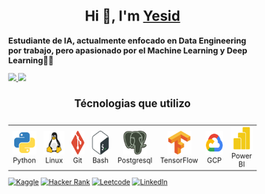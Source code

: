 <h1 align="center">Hi 👋, I'm <a href="#" target="blank">Yesid</a></h1>
<h3 align="left">Estudiante de IA, actualmente enfocado en Data Engineering por trabajo, pero apasionado por el Machine Learning y Deep Learning👨‍💻</h3>

<div align="left">
<a href="https://github.com/yesidexe">
  <img height="180em" src="https://github-readme-stats.vercel.app/api?username=yesidexe&show_icons=true&cache_seconds=86400&theme=noctis_minimus&rank_icon=github"/>
  <img height="180em" src="https://github-readme-stats.vercel.app/api/top-langs/?username=yesidexe&layout=compact&langs_count=8&theme=noctis_minimus"/>    
</a>
</div>

<div align="center">
    <h2 style="display: inline-block">Técnologias que utilizo</h2>
</div>

<table style="border: none">
  <tr>
    <td align="center" width="96" style="border: none">
      <a href="#macropower-tech">
        <img src="./img/12-python-svgrepo-com.svg" width="48" height="48" alt="python"/>
      </a>
      <br>Python
    </td>
    <td align="center" width="96" style="border: none">
      <a href="#macropower-tech">
        <img src="./img/14-linux-svgrepo-com.svg" width="48" height="48" alt="Python" />
      </a>
      <br>Linux
    </td>
    <td align="center" width="96" style="border: none">
      <a href="#macropower-tech">
        <img src="img/11-git-svgrepo-com.svg" width="48" height="48" alt="Jsonnet" />
      </a>
      <br>Git
    </td>
    <td align="center" width="96" style="border: none">
      <a href="#macropower-tech">
        <img src="img/13-bash-icon-svgrepo-com.svg" width="48" height="48" alt="TypeScript" />
      </a>
      <br>Bash
    </td>
    <td align="center" width="96" style="border: none"> 
      <a href="#macropower-tech" >
        <img src="img/6-postgresql-svgrepo-com.svg" width="48" height="48" alt="Docker" />
      </a>
      <br>Postgresql
    </td>
    <!--
    <td align="center"  width="96" style="border: none">
      <a href="#macropower-tech">
        <img src="img/7-pytorch-svgrepo-com.svg" width="48" height="48" alt="Debian" />
      </a>
      <br>Pytorch
    </td>
    -->
    <!--
    <td align="center" width="96" style="border: none">
      <a href="#macropower-tech" >
        <img src="img/8-fastapi-svgrepo-com.svg" width="48" height="48" alt="Grafana" />
      </a>
      <br>Fastapi
    </td>
     --> 
    <!--
    <td align="center" width="96" style="border: none">
      <a href="#macropower-tech" >
        <img src="img/9-docker-svgrepo-com.svg" width="48" height="48" alt="Grafana" />
      </a>
      <br>Docker
    </td>
    -->       
    <td align="center" width="96" style="border: none">
      <a href="#macropower-tech" >
        <img src="img/15-tensorflow-svgrepo-com.svg" width="48" height="48" alt="Grafana" />
      </a>
      <br>TensorFlow
    </td>
    <td align="center" width="96" style="border: none">
      <a href="#macropower-tech" >
        <img src="img/16-gcp-svgrepo-com.svg" width="48" height="48" alt="Kubernetes" />
      </a>
      <br>GCP
    </td>
    <td align="center" width="96" style="border: none">
      <a href="#macropower-tech" >
        <img src="img/17-powerbi-svgrepo-com.svg" width="48" height="48" alt="Kubernetes" />
      </a>
      <br>Power BI
    </td>
  </tr>
</table>

<a href="https://www.kaggle.com/yesidjurardo" target="_blank"><img src="https://img.shields.io/badge/Kaggle-20BEFF?style=for-the-badge&logo=Kaggle&logoColor=white" alt="Kaggle"></a>
<a href="https://www.hackerrank.com/profile/yesidexe" target="_blank"><img src="https://img.shields.io/badge/-Hackerrank-2EC866?style=for-the-badge&logo=HackerRank&logoColor=white" alt="Hacker Rank"></a>
<a href="https://leetcode.com/yesidexe/" target="_blank"><img src="https://img.shields.io/badge/-LeetCode-FFA116?style=for-the-badge&logo=LeetCode&logoColor=black" alt="Leetcode"></a>
<a href="https://www.linkedin.com/in/yesid-jurado/" target="_blank"><img src="https://img.shields.io/badge/LinkedIn-0077B5?style=for-the-badge&logo=linkedin&logoColor=white" alt="LinkedIn"></a>



